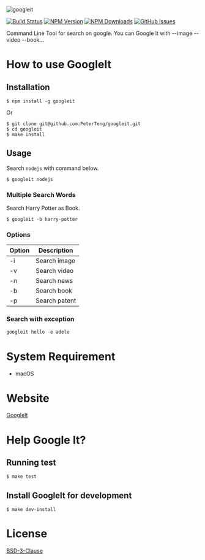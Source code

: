 ![googleit](https://cloud.githubusercontent.com/assets/9393495/20455335/caa4c2c2-ae9c-11e6-888a-e8f5830e07ef.png)

[![Build Status](https://api.travis-ci.org/PeterTeng/googleit.svg?branch=master)](https://travis-ci.org/PeterTeng/googleit
)
[![NPM Version](http://img.shields.io/npm/v/googleit.svg?style=flat)](https://www.npmjs.com/package/googleit)
[![NPM Downloads](https://img.shields.io/npm/dm/googleit.svg?style=flat)](https://www.npmjs.com/package/googleit)
[![GitHub issues](https://img.shields.io/github/issues-raw/PeterTeng/googleit.svg)](https://github.com/PeterTeng/googleit/issues)

Command Line Tool for search on google.
You can Google it with --image --video --book...

# How to use GoogleIt

## Installation

```shell
$ npm install -g googleit
```
Or

```shell
$ git clone git@github.com:PeterTeng/googleit.git
$ cd googleit
$ make install
```

## Usage

Search `nodejs` with command below.

```shell
$ googleit nodejs
```

### Multiple Search Words

Search Harry Potter as Book.

```shell
$ googleit -b harry-potter
```

### Options

|Option|Description|
|---|---|
|-i|Search image|
|-v|Search video|
|-n|Search news|
|-b|Search book|
|-p|Search patent|

### Search with exception

```javascript
googleit hello -e adele
```

# System Requirement

- macOS

# Website

[GoogleIt](https://peterteng.github.io/googleit/)

# Help Google It?

## Running test

```shell
$ make test
```

## Install GoogleIt for development

```shell
$ make dev-install
```

# License

[BSD-3-Clause](https://github.com/PeterTeng/googleit/blob/master/LICENSE)
